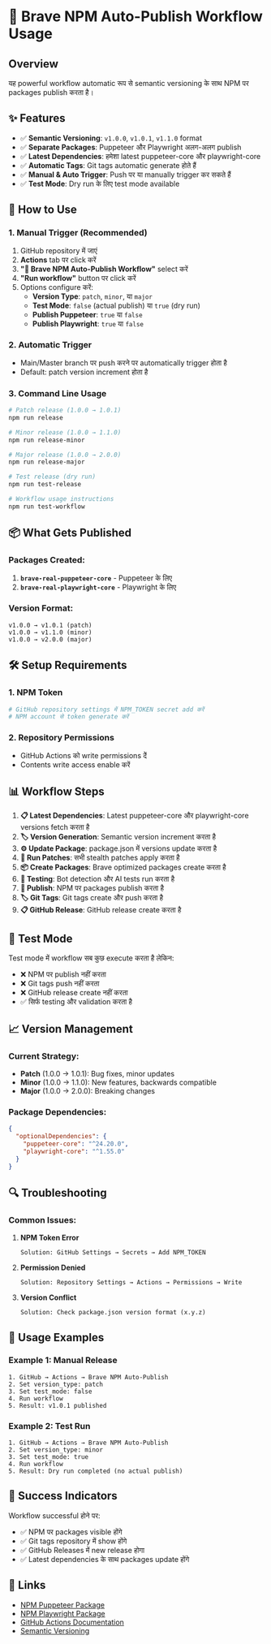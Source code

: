 # 🦁 Brave NPM Auto-Publish Workflow Usage

## Overview
यह powerful workflow automatic रूप से semantic versioning के साथ NPM पर packages publish करता है।

## ✨ Features
- ✅ **Semantic Versioning**: `v1.0.0`, `v1.0.1`, `v1.1.0` format
- ✅ **Separate Packages**: Puppeteer और Playwright अलग-अलग publish
- ✅ **Latest Dependencies**: हमेशा latest puppeteer-core और playwright-core
- ✅ **Automatic Tags**: Git tags automatic generate होते हैं
- ✅ **Manual & Auto Trigger**: Push पर या manually trigger कर सकते हैं
- ✅ **Test Mode**: Dry run के लिए test mode available

## 🚀 How to Use

### 1. Manual Trigger (Recommended)
1. GitHub repository में जाएं
2. **Actions** tab पर click करें
3. **"🦁 Brave NPM Auto-Publish Workflow"** select करें
4. **"Run workflow"** button पर click करें
5. Options configure करें:
   - **Version Type**: `patch`, `minor`, या `major`
   - **Test Mode**: `false` (actual publish) या `true` (dry run)
   - **Publish Puppeteer**: `true` या `false`
   - **Publish Playwright**: `true` या `false`

### 2. Automatic Trigger
- Main/Master branch पर push करने पर automatically trigger होता है
- Default: patch version increment होता है

### 3. Command Line Usage
```bash
# Patch release (1.0.0 → 1.0.1)
npm run release

# Minor release (1.0.0 → 1.1.0)  
npm run release-minor

# Major release (1.0.0 → 2.0.0)
npm run release-major

# Test release (dry run)
npm run test-release

# Workflow usage instructions
npm run test-workflow
```

## 📦 What Gets Published

### Packages Created:
1. **`brave-real-puppeteer-core`** - Puppeteer के लिए
2. **`brave-real-playwright-core`** - Playwright के लिए

### Version Format:
```
v1.0.0 → v1.0.1 (patch)
v1.0.0 → v1.1.0 (minor)  
v1.0.0 → v2.0.0 (major)
```

## 🛠️ Setup Requirements

### 1. NPM Token
```bash
# GitHub repository settings में NPM_TOKEN secret add करें
# NPM account से token generate करें
```

### 2. Repository Permissions
- GitHub Actions को write permissions देें
- Contents write access enable करें

## 📊 Workflow Steps

1. **📋 Latest Dependencies**: Latest puppeteer-core और playwright-core versions fetch करता है
2. **🏷️ Version Generation**: Semantic version increment करता है
3. **⚙️ Update Package**: package.json में versions update करता है
4. **🔄 Run Patches**: सभी stealth patches apply करता है
5. **📦 Create Packages**: Brave optimized packages create करता है
6. **🧪 Testing**: Bot detection और AI tests run करता है
7. **🚀 Publish**: NPM पर packages publish करता है
8. **🏷️ Git Tags**: Git tags create और push करता है
9. **📋 GitHub Release**: GitHub release create करता है

## 🧪 Test Mode

Test mode में workflow सब कुछ execute करता है लेकिन:
- ❌ NPM पर publish नहीं करता
- ❌ Git tags push नहीं करता  
- ❌ GitHub release create नहीं करता
- ✅ सिर्फ testing और validation करता है

## 📈 Version Management

### Current Strategy:
- **Patch** (1.0.0 → 1.0.1): Bug fixes, minor updates
- **Minor** (1.0.0 → 1.1.0): New features, backwards compatible
- **Major** (1.0.0 → 2.0.0): Breaking changes

### Package Dependencies:
```json
{
  "optionalDependencies": {
    "puppeteer-core": "^24.20.0",
    "playwright-core": "^1.55.0"
  }
}
```

## 🔍 Troubleshooting

### Common Issues:

1. **NPM Token Error**
   ```
   Solution: GitHub Settings → Secrets → Add NPM_TOKEN
   ```

2. **Permission Denied**
   ```
   Solution: Repository Settings → Actions → Permissions → Write
   ```

3. **Version Conflict**
   ```
   Solution: Check package.json version format (x.y.z)
   ```

## 📱 Usage Examples

### Example 1: Manual Release
```
1. GitHub → Actions → Brave NPM Auto-Publish
2. Set version_type: patch
3. Set test_mode: false
4. Run workflow
5. Result: v1.0.1 published
```

### Example 2: Test Run
```
1. GitHub → Actions → Brave NPM Auto-Publish  
2. Set version_type: minor
3. Set test_mode: true
4. Run workflow
5. Result: Dry run completed (no actual publish)
```

## 🎯 Success Indicators

Workflow successful होने पर:
- ✅ NPM पर packages visible होंगे
- ✅ Git tags repository में show होंगे
- ✅ GitHub Releases में new release होगा
- ✅ Latest dependencies के साथ packages update होंगे

## 🔗 Links

- [NPM Puppeteer Package](https://www.npmjs.com/package/brave-real-puppeteer-core)
- [NPM Playwright Package](https://www.npmjs.com/package/brave-real-playwright-core)
- [GitHub Actions Documentation](https://docs.github.com/en/actions)
- [Semantic Versioning](https://semver.org/)